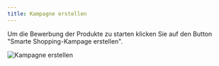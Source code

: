 ```yaml
---
title: Kampagne erstellen 
---
```


Um die Bewerbung der Produkte zu starten klicken Sie auf den Button "Smarte Shopping-Kampage erstellen".

![Kampagne erstellen](img/Ads-starten_1.png)